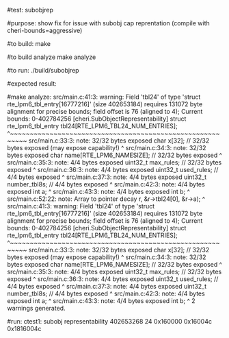 #test:  subobjrep  

#purpose:  show fix for issue with subobj cap reprentation    (compile with cheri-bounds=aggressive)


#to build:
make 

#to build analyze
make analyze

#to run:
./build/subobjrep

#expected result:

#make analyze:
src/main.c:41:3: warning: Field 'tbl24' of type 'struct rte_lpm6_tbl_entry[16777216]' (size 402653184) requires 131072 byte alignment for precise bounds; field offset is 76 (aligned to 4); Current bounds: 0-402784256 [cheri.SubObjectRepresentability]
  struct rte_lpm6_tbl_entry tbl24[RTE_LPM6_TBL24_NUM_ENTRIES];
  ^~~~~~~~~~~~~~~~~~~~~~~~~~~~~~~~~~~~~~~~~~~~~~~~~~~~~~~~~~~
src/main.c:33:3: note: 32/32 bytes exposed
  char x[32];   // 32/32 bytes exposed (may expose capability!)
  ^
src/main.c:34:3: note: 32/32 bytes exposed
  char name[RTE_LPM6_NAMESIZE]; // 32/32 bytes exposed
  ^
src/main.c:35:3: note: 4/4 bytes exposed
  uint32_t max_rules;    // 32/32 bytes exposed
  ^
src/main.c:36:3: note: 4/4 bytes exposed
  uint32_t used_rules;   //  4/4 bytes exposed
  ^
src/main.c:37:3: note: 4/4 bytes exposed
  uint32_t number_tbl8s; //  4/4 bytes exposed
  ^
src/main.c:42:3: note: 4/4 bytes exposed
  int a;
  ^
src/main.c:43:3: note: 4/4 bytes exposed
  int b;
  ^
src/main.c:52:22: note: Array to pointer decay
                 r, &r->tbl24[0],  &r->a);
                     ^
src/main.c:41:3: warning: Field 'tbl24' of type 'struct rte_lpm6_tbl_entry[16777216]' (size 402653184) requires 131072 byte alignment for precise bounds; field offset is 76 (aligned to 4); Current bounds: 0-402784256 [cheri.SubObjectRepresentability]
  struct rte_lpm6_tbl_entry tbl24[RTE_LPM6_TBL24_NUM_ENTRIES];
  ^~~~~~~~~~~~~~~~~~~~~~~~~~~~~~~~~~~~~~~~~~~~~~~~~~~~~~~~~~~
src/main.c:33:3: note: 32/32 bytes exposed
  char x[32];   // 32/32 bytes exposed (may expose capability!)
  ^
src/main.c:34:3: note: 32/32 bytes exposed
  char name[RTE_LPM6_NAMESIZE]; // 32/32 bytes exposed
  ^
src/main.c:35:3: note: 4/4 bytes exposed
  uint32_t max_rules;    // 32/32 bytes exposed
  ^
src/main.c:36:3: note: 4/4 bytes exposed
  uint32_t used_rules;   //  4/4 bytes exposed
  ^
src/main.c:37:3: note: 4/4 bytes exposed
  uint32_t number_tbl8s; //  4/4 bytes exposed
  ^
src/main.c:42:3: note: 4/4 bytes exposed
  int a;
  ^
src/main.c:43:3: note: 4/4 bytes exposed
  int b;
  ^
2 warnings generated.


#run:
ctest1:  subobj representability
 402653268 24 0x160000  0x16004c  0x1816004c


